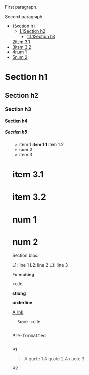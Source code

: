 <p>First paragraph.</p><p>Second paragraph.</p><div class="wiki-toc"><ul class="wiki-toc-entry"><li class="wiki-toc-entry"><a class="wiki-toc-ref" href="#section_1"><span class="wiki-toc-level">1</span><span class="wiki-toc-title">Section h1</span></a><ul class="wiki-toc-entry"><li class="wiki-toc-entry"><a class="wiki-toc-ref" href="#section_1_1"><span class="wiki-toc-level">1.1</span><span class="wiki-toc-title">Section h2</span></a><ul class="wiki-toc-entry"><li class="wiki-toc-entry"><a class="wiki-toc-ref" href="#section_1_1_1"><span class="wiki-toc-level">1.1.1</span><span class="wiki-toc-title">Section h3</span></a></li></ul></li></ul><a class="wiki-toc-ref" href="#section_2"><span class="wiki-toc-level">2</span><span class="wiki-toc-title">item 3.1</span></a></li><li class="wiki-toc-entry"><a class="wiki-toc-ref" href="#section_3"><span class="wiki-toc-level">3</span><span class="wiki-toc-title">item 3.2</span></a></li><li class="wiki-toc-entry"><a class="wiki-toc-ref" href="#section_4"><span class="wiki-toc-level">4</span><span class="wiki-toc-title">num 1</span></a></li><li class="wiki-toc-entry"><a class="wiki-toc-ref" href="#section_5"><span class="wiki-toc-level">5</span><span class="wiki-toc-title">num 2</span></a></li></ul></div><h1 id="section_1">Section h1</h1><h2 id="section_1_1">Section h2</h2><h3 id="section_1_1_1">Section h3</h3><h4 id="section_1_1_1_1">Section h4</h4><h5 id="section_1_1_1_1_1">Section h5</h5><ul><ul><ul><ul /></ul></ul></ul><ul><li>item 1
<b> item 1.1</b>
 item 1.2
</li><li>item 2
</li><li>item 3
</li></ul><h1 id="section_2">item 3.1</h1><h1 id="section_3">item 3.2</h1><h1 id="section_4">num 1</h1><h1 id="section_5">num 2</h1>Section bloc:<p> L1: line 1
 L2: line 2
 L3: line 3</p><p>Formatting</p><p><tt>code</tt></p><p><b>strong</b></p><p><b>underline</b></p><p><a href="https://link-url/">A link</a></p><pre>  Some code

  Pre-formatted
</pre><p>P1</p><blockquote><p>A quote 1
A quote 2
A quote 3</p></blockquote><p>P2</p>
